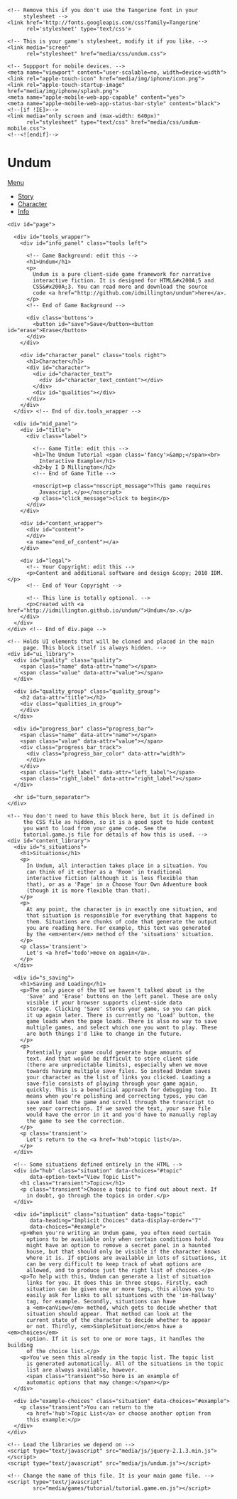 
<!DOCTYPE HTML>
<html lang="en">
  <head>
    <meta charset="utf-8">
    <!-- Game Title: edit this -->
    <title>Undum</title>
    <!-- End of Game Title -->

    <!-- Remove this if you don't use the Tangerine font in your
         stylesheet -->
    <link href='http://fonts.googleapis.com/css?family=Tangerine'
          rel='stylesheet' type='text/css'>

    <!-- This is your game's stylesheet, modify it if you like. -->
    <link media="screen"
          rel="stylesheet" href="media/css/undum.css">

    <!-- Suppport for mobile devices. -->
    <meta name="viewport" content="user-scalable=no, width=device-width">
    <link rel="apple-touch-icon" href="media/img/iphone/icon.png">
    <link rel="apple-touch-startup-image" href="media/img/iphone/splash.png">
    <meta name="apple-mobile-web-app-capable" content="yes">
    <meta name="apple-mobile-web-app-status-bar-style" content="black">
    <!--[if !IE]>-->
    <link media="only screen and (max-width: 640px)"
          rel="stylesheet" type="text/css" href="media/css/undum-mobile.css">
    <!--<![endif]-->

  </head>
  <body>
    <!-- This isn't needed and isn't visible in desktop versions,
         because we can display the character information and the
         tools onscreen all the time. -->
    <div id="toolbar">
      <!-- Set this to be a small version of the title, for the
           toolbar on mobile devices. -->
      <h1>Undum</h1>
      <div class="nav">
        <a href="#" class="button" id="menu-button">Menu</a>
      </div>
    </div>
    <ul id="menu">
      <li><a href="#title, #content_wrapper">Story</a></li>
      <li><a href="#character_panel">Character</a></li>
      <li><a href="#info_panel">Info</a></li>
    </ul>

    <div id="page">

      <div id="tools_wrapper">
        <div id="info_panel" class="tools left">

          <!-- Game Background: edit this -->
          <h1>Undum</h1>
          <p>
            Undum is a pure client-side game framework for narrative
            interactive fiction. It is designed for HTML&#x200A;5 and
            CSS&#x200A;3. You can read more and download the source
            code <a href="http://github.com/idmillington/undum">here</a>.
          </p>
          <!-- End of Game Background -->

          <div class='buttons'>
            <button id="save">Save</button><button id="erase">Erase</button>
          </div>
        </div>

        <div id="character_panel" class="tools right">
          <h1>Character</h1>
          <div id="character">
            <div id="character_text">
              <div id="character_text_content"></div>
            </div>
            <div id="qualities"></div>
          </div>
        </div>
      </div> <!-- End of div.tools_wrapper -->

      <div id="mid_panel">
        <div id="title">
          <div class="label">

            <!-- Game Title: edit this -->
            <h1>The Undum Tutorial <span class='fancy'>&amp;</span><br>
              Interactive Example</h1>
            <h2>by I D Millington</h2>
            <!-- End of Game Title -->

            <noscript><p class="noscript_message">This game requires 
              Javascript.</p></noscript>
            <p class="click_message">click to begin</p>
          </div>
        </div>

        <div id="content_wrapper">
          <div id="content">
          </div>
          <a name="end_of_content"></a>
        </div>

        <div id="legal">
          <!-- Your Copyright: edit this -->
          <p>Content and additional software and design &copy; 2010 IDM.</p>
          <!-- End of Your Copyright -->

          <!-- This line is totally optional. -->
          <p>Created with <a href="http://idmillington.github.io/undum/">Undum</a>.</p>
        </div>
      </div>
    </div> <!-- End of div.page -->

    <!-- Holds UI elements that will be cloned and placed in the main
         page. This block itself is always hidden. -->
    <div id="ui_library">
      <div id="quality" class="quality">
        <span class="name" data-attr="name"></span>
        <span class="value" data-attr="value"></span>
      </div>

      <div id="quality_group" class="quality_group">
        <h2 data-attr="title"></h2>
        <div class="qualities_in_group">
        </div>
      </div>

      <div id="progress_bar" class="progress_bar">
        <span class="name" data-attr="name"></span>
        <span class="value" data-attr="value"></span>
        <div class="progress_bar_track">
          <div class="progress_bar_color" data-attr="width">
          </div>
        </div>
        <span class="left_label" data-attr="left_label"></span>
        <span class="right_label" data-attr="right_label"></span>
      </div>

      <hr id="turn_separator">
    </div>

    <!-- You don't need to have this block here, but it is defined in
         the CSS file as hidden, so it is a good spot to hide content
         you want to load from your game code. See the
         tutorial.game.js file for details of how this is used. -->
    <div id="content_library">
      <div id="s_situations">
        <h1>Situations</h1>
        <p>
          In Undum, all interaction takes place in a situation. You
          can think of it either as a 'Room' in traditional
          interactive fiction (although it is less flexible than
          that), or as a 'Page' in a Choose Your Own Adventure book
          (though it is more flexible than that).
        </p>
        <p>
          At any point, the character is in exactly one situation, and
          that situation is responsible for everything that happens to
          them. Situations are chunks of code that generate the output
          you are reading here. For example, this text was generated
          by the <em>enter</em> method of the 'situations' situation.
        </p>
        <p class='transient'>
          Let's <a href='todo'>move on again</a>.
        </p>
      </div>

      <div id="s_saving">
        <h1>Saving and Loading</h1>
        <p>The only piece of the UI we haven't talked about is the
          'Save' and 'Erase' buttons on the left panel. These are only
          visible if your browser supports client-side data
          storage. Clicking 'Save' stores your game, so you can pick
          it up again later. There is currently no 'Load' button, the
          game loads when the page loads. There is also no way to save
          multiple games, and select which one you want to play. These
          are both things I'd like to change in the future.
        </p>
        <p>
          Potentially your game could generate huge amounts of
          text. And that would be difficult to store client side
          (there are unpredictable limits), especially when we move
          towards having multiple save files. So instead Undum saves
          your character as the list of links you clicked. Loading a
          save-file consists of playing through your game again,
          quickly. This is a beneficial approach for debugging too. It
          means when you're polishing and correcting typos, you can
          save and load the game and scroll through the transcript to
          see your corrections. If we saved the text, your save file
          would have the error in it and you'd have to manually replay
          the game to see the correction.
        </p>
        <p class='transient'>
          Let's return to the <a href='hub'>topic list</a>.
        </p>
      </div>

      <!-- Some situations defined entirely in the HTML -->
      <div id="hub" class="situation" data-choices="#topic"
           data-option-text="View Topic List">
        <h1 class="transient">Topics</h1>
        <p class="transient">Choose a topic to find out about next. If
          in doubt, go through the topics in order.</p>
      </div>

      <div id="implicit" class="situation" data-tags="topic"
           data-heading="Implicit Choices" data-display-order="7"
           data-choices="#example">
        <p>When you're writing an Undum game, you often need certain
          options to be available only when certain conditions hold. You
          might have an option to remove a secret panel in a haunted
          house, but that should only be visible if the character knows
          where it is. If options are available in lots of situations, it
          can be very difficult to keep track of what options are
          allowed, and to produce just the right list of choices.</p>
        <p>To help with this, Undum can generate a list of situation
          links for you. It does this in three steps. Firstly, each
          situation can be given one or more tags, this allows you to
          easily ask for links to all situations with the 'in-hallway'
          tag, for example. Secondly, situations can have
          a <em>canView</em> method, which gets to decide whether that
          situation should appear. That method can look at the
          current state of the character to decide whether to appear
          or not. Thirdly, <em>SimpleSituation</em>s have a <em>choices</em>
          option. If it is set to one or more tags, it handles the building
          of the choice list.</p>
        <p>You've seen this already in the topic list. The topic list
          is generated automatically. All of the situations in the topic
          list are always available, however.
          <span class="transient">So here is an example of
          automatic options that may change:</span></p>
      </div>

      <div id="example-choices" class="situation" data-choices="#example">
        <p class="transient">You can return to the
          <a href='hub'>Topic List</a> or choose another option from
          this example:</p>
      </div>
    </div>

    <!-- Load the libraries we depend on -->
    <script type="text/javascript" src="media/js/jquery-2.1.3.min.js"></script>
    <script type="text/javascript" src="media/js/undum.js"></script>

    <!-- Change the name of this file. It is your main game file. -->
    <script type="text/javascript"
            src="media/games/tutorial/tutorial.game.en.js"></script>
  </body>
</html>

